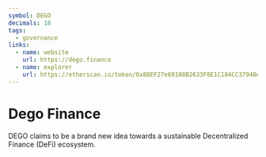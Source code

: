 ```yaml
---
symbol: DEGO
decimals: 18
tags:
  - governance
links:
  - name: website
    url: https://dego.finance
  - name: explorer
    url: https://etherscan.io/token/0x88EF27e69108B2633F8E1C184CC37940A075cC02
---
```


# Dego Finance

DEGO claims to be a brand new idea towards a sustainable Decentralized Finance (DeFi) ecosystem.
